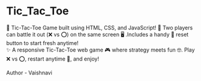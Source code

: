 # Tic_Tac_Toe
🚀 Tic-Tac-Toe Game built using HTML, CSS, and JavaScript! 🎨 Two players can battle it out (❌ vs ⭕) on the same screen 🖥️
.Includes a handy 🔄 reset button to start fresh anytime!  
✨ A responsive Tic-Tac-Toe web game 🎮 where strategy meets fun 🤓.
Play ❌ vs ⭕, restart anytime 🔄, and enjoy!

Author - Vaishnavi 

